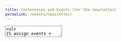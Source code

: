 ```yaml
---
title: Conferences and Events (for the newsletter)
permalink: /events/newsletter/
---
```


<textarea>
<ul>
{% assign events = site.events | sort: "date_start" %}
{% assign display_counter = 0 %}
{% capture now %}{{ 'now' | date: '%s' | plus: 0 }}{% endcapture %}
{% for event in events %}
{% capture date %}{{ event.date_start | date: '%s' | plus: 0 }}{% endcapture %}
{% if date > now and display_counter < 3 %}
{% assign display_counter = display_counter | plus: 1 %}
{% include functions/event-newsletter.html event=event %}
{% endif %}
{% endfor %}
</ul>
</textarea>